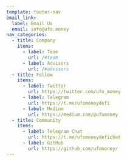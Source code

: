 ```yaml
---
template: footer-nav
email_link:
  label: Email Us
  email: info@ufo.money
nav_categories:
  - title: Company
    items:
      - label: Team
        url: /#team
      - label: Advisors
        url: /#advisors
  - title: Follow
    items:
      - label: Twitter
        url: https://twitter.com/ufo_money
      - label: Telegram
        url: https://t.me/ufomoneydefi
      - label: Medium
        url: https://medium.com/@ufomoney
  - title: Community
    items:
      - label: Telegram Chat
        url: https://t.me/ufomoneydefichat
      - label: GitHub
        url: https://github.com/ufomoney/
---
```

